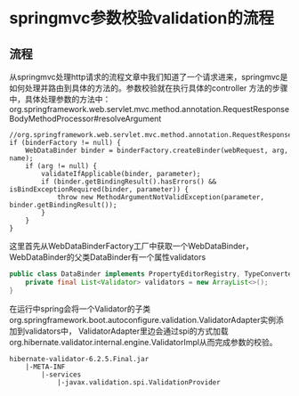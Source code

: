 # springmvc参数校验validation的流程
## 流程
从springmvc处理http请求的流程文章中我们知道了一个请求进来，springmvc是如何处理并路由到具体的方法的。参数校验就在执行具体的controller
方法的步骤中，具体处理参数的方法中：
org.springframework.web.servlet.mvc.method.annotation.RequestResponseBodyMethodProcessor#resolveArgument

```text
//org.springframework.web.servlet.mvc.method.annotation.RequestResponseBodyMethodProcessor#resolveArgument
if (binderFactory != null) {
    WebDataBinder binder = binderFactory.createBinder(webRequest, arg, name);
    if (arg != null) {
        validateIfApplicable(binder, parameter);
        if (binder.getBindingResult().hasErrors() && isBindExceptionRequired(binder, parameter)) {
            throw new MethodArgumentNotValidException(parameter, binder.getBindingResult());
        }
    }
}
```
这里首先从WebDataBinderFactory工厂中获取一个WebDataBinder，WebDataBinder的父类DataBinder有一个属性validators
```java
public class DataBinder implements PropertyEditorRegistry, TypeConverter {
    private final List<Validator> validators = new ArrayList<>();
}
```
在运行中spring会将一个Validator的子类org.springframework.boot.autoconfigure.validation.ValidatorAdapter实例添加到validators中，
ValidatorAdapter里边会通过spi的方式加载org.hibernate.validator.internal.engine.ValidatorImpl从而完成参数的校验。
```text
hibernate-validator-6.2.5.Final.jar
    |-META-INF
        |-services
            |-javax.validation.spi.ValidationProvider      
```

